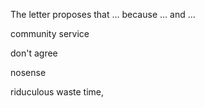 The letter proposes that ... because ... and ...

community service

don't agree

nosense

riduculous waste time,
